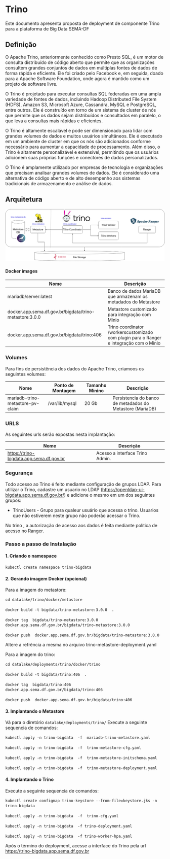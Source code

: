 # Trino 

Este documento apresenta proposta de  deployment de componente Trino para a plataforma de Big Data SEMA-DF


## Definição

O Apache Trino, anteriormente conhecido como Presto SQL, é um motor de consulta distribuído de código aberto que permite que as organizações consultem grandes conjuntos de dados em múltiplas fontes de dados de forma rápida e eficiente. Ele foi criado pelo Facebook e, em seguida, doado para a Apache Software Foundation, onde agora é mantido como um projeto de software livre.

O Trino é projetado para executar consultas SQL federadas em uma ampla variedade de fontes de dados, incluindo Hadoop Distributed File System (HDFS), Amazon S3, Microsoft Azure, Cassandra, MySQL e PostgreSQL, entre outros. Ele é construído em torno de um sistema de cluster de nós que permite que os dados sejam distribuídos e consultados em paralelo, o que leva a consultas mais rápidas e eficientes.

O Trino é altamente escalável e pode ser dimensionado para lidar com grandes volumes de dados e muitos usuários simultâneos. Ele é executado em um ambiente de cluster em que os nós são adicionados conforme necessário para aumentar a capacidade de processamento. Além disso, o Trino é altamente personalizável e extensível, permitindo que os usuários adicionem suas próprias funções e conectores de dados personalizados.

O Trino é amplamente utilizado por empresas de tecnologia e organizações que precisam analisar grandes volumes de dados. Ele é considerado uma alternativa de código aberto e de alto desempenho aos sistemas tradicionais de armazenamento e análise de dados.

## Arquitetura 


![Buckets](./images/arquitetura.png)


#### Docker images

| Nome | Descrição | 
|---|---|
| mariadb/server:latest  | Banco de dados MariaDB que armazenam os metadados do Metastore |  
| docker.app.sema.df.gov.br/bigdata/trino-metastore:3.0.0  | Metastore customizado para integração com Minio   | 
| docker.app.sema.df.gov.br/bigdata/trino:406  | Trino coordinator /workerscustomizado com plugin para o Ranger e integração com o Minio     | 


### Volumes

Para fins de persistência dos dados do Apache Trino, criamoos os seguintes volumes:


| Nome | Ponto de Montagem | Tamanho Mínino | Descrição | 
|---|---|---|---| 
| mariadb-trino-metastore-pv-claim  | /var/lib/mysql | 20 Gb | Persistencia do banco de metadados do Metastore (MariaDB)| 


### URLS

As seguintes urls serão expostas nesta implantação:


| Nome |  Descrição | 
|---|---| 
| https://trino-bigdata.app.sema.df.gov.br | Acesso a interface Trino Admin. | 


### Segurança

Todo acesso ao Trino é feito mediante configuração de grupos LDAP. Para utilizar o Trino, cadastre um usuario no LDAP (https://openldap-ui-bigdata.app.sema.df.gov.br/)
e adicione o mesmo em um dos seguintes grupos:

* TrinoUsers - Grupo para  qualeur usuário que acessa o trino. Usuarios que não estiverem neste grupo não poderão acessar o Trino.

No trino , a autorização de acesso aos dados é feita mediante política de acesso no Ranger.


### Passo a passo de Instalação

#### 1. Criando o namespace

```
kubectl create namespace trino-bigdata
```

#### 2. Gerando imagem Docker (opcional)

Para a imagem do metastore:

```
cd datalake/trino/docker/metastore 

docker build -t bigdata/trino-metastore:3.0.0  .

docker tag  bigdata/trino-metastore:3.0.0  docker.app.sema.df.gov.br/bigdata/trino-metastore:3.0.0

docker push  docker.app.sema.df.gov.br/bigdata/trino-metastore:3.0.0
```

Altere a refrência a mesma no arquivo trino-metastore-deployment.yaml


Para a imagem do trino:

```
cd datalake/deployments/trino/docker/trino 

docker build -t bigdata/trino:406  .

docker tag  bigdata/trino:406  docker.app.sema.df.gov.br/bigdata/trino:406

docker push  docker.app.sema.df.gov.br/bigdata/trino:406
```

#### 3. Implantando o Metastore

Vá para o diretório `datalake/deployments/trino/` Execute a seguinte sequencia de comandos:

```
kubectl apply -n trino-bigdata  -f  mariadb-trino-metastore.yaml

kubectl apply -n trino-bigdata  -f  trino-metastore-cfg.yaml

kubectl apply -n trino-bigdata  -f  trino-metastore-initschema.yaml

kubectl apply -n trino-bigdata  -f  trino-metastore-deployment.yaml
```

#### 4. Implantando o Trino

Execute a seguinte sequencia de comandos:

```
kubectl create configmap trino-keystore --from-file=keystore.jks -n trino-bigdata

kubectl apply -n trino-bigdata  -f  trino-cfg.yaml

kubectl apply -n trino-bigdata  -f trino-deployment.yaml

kubectl apply -n trino-bigdata  -f trino-worker-hpa.yaml

```

Após o término do deployment, acesse a interface do Trino pela url  https://trino-bigdata.app.sema.df.gov.br




